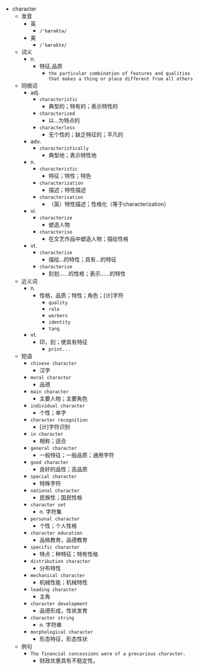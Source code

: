 - character
  - 发音
    - 英
      - `/'kærəktə/`
    - 美
      - `/'kærəktɚ/`
  - 词义
    - n.
      - 特征,品质
        - `the particular combination of features and qualities that makes a thing or place different from all others`
  - 同根词
    - adj.
      - `characteristic`
        - 典型的；特有的；表示特性的
      - `characterized`
        - 以…为特点的
      - `characterless`
        - 无个性的；缺乏特征的；平凡的
    - adv.
      - `characteristically`
        - 典型地；表示特性地
    - n.
      - `characteristic`
        - 特征；特性；特色
      - `characterization`
        - 描述；特性描述
      - `characterisation`
        - （英）特性描述；性格化（等于characterization）
    - vi.
      - `characterize`
        - 塑造人物
      - `characterise`
        - 在文艺作品中塑造人物；描绘性格
    - vt.
      - `characterize`
        - 描绘…的特性；具有…的特征
      - `characterise`
        - 刻划……的性格；表示……的特性
  - 近义词
    - n.
      - 性格，品质；特性；角色；[计]字符
        - `quality`
        - `role`
        - `workers`
        - `identity`
        - `tang`
    - vt.
      - 印，刻；使具有特征
        - `print...`
  - 短语
    - `chinese character`
      - 汉字 
    - `moral character`
      - 品德 
    - `main character`
      - 主要人物；主要角色 
    - `individual character`
      - 个性；单字 
    - `character recognition`
      - [计]字符识别 
    - `in character`
      - 相称；适合 
    - `general character`
      - 一般特征；一般品质；通用字符 
    - `good character`
      - 良好的品性；高品质 
    - `special character`
      - 特殊字符 
    - `national character`
      - 民族性；国民性格 
    - `character set`
      - n. 字符集 
    - `personal character`
      - 个性；个人性格 
    - `character education`
      - 品格教育，品德教育 
    - `specific character`
      - 特点；种特征；特有性格 
    - `distribution character`
      - 分布特性 
    - `mechanical character`
      - 机械性能；机械特性 
    - `leading character`
      - 主角 
    - `character development`
      - 品德形成，性状发育 
    - `character string`
      - n. 字符串 
    - `morphological character`
      - 形态特征，形态性状 
  - 例句
    - `The financial concessions were of a precarious character.`
      - 财政优惠具有不稳定性。

